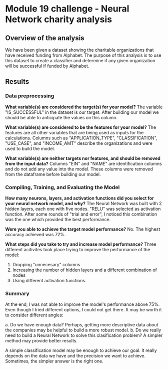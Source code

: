 # Module 19 challenge - Neural Network charity analysis

## Overview of the analysis
We have been given a dataset showing the charitable organizations that have received funding from Alphabet. The purpose of this analysis is to use this dataset to create a classifier and determine if any given organization will be successful if funded by Alphabet.

## Results

### Data preprocessing
**What variable(s) are considered the target(s) for your model?**
The variable "IS_SUCCESSFUL" in the dataset is our target. After building our model we should be able to anticipate the values on this column.

**What variable(s) are considered to be the features for your model?**
The features are all other variables that are being used as inputs for the calculations. Columns such as "APPLICATION_TYPE", "CLASSIFICATION", "USE_CASE", and "INCOME_AMT" describe the organizations and were used to build the model.

**What variable(s) are neither targets nor features, and should be removed from the input data?**
Columns "EIN" and "NAME" are identification columns and do not add any value into the model. These columns were removed from the dataframe before building our model.

### Compiling, Training, and Evaluating the Model
**How many neurons, layers, and activation functions did you select for your neural network model, and why?**
The Neural Network was built with 2 hidden layers, each one with five nodes. "RELU" was selected as activation function. After some rounds of "trial and error", I noticed this combination was the one which provided the best performance.

**Were you able to achieve the target model performance?**
No. The highest accuracy achieved was 72%. 

**What steps did you take to try and increase model performance?**
Three different acitivites took place trying to improve the performance of the model:
1. Dropping "unnecesary" columns
2. Increasing the number of hidden layers and a different combination of nodes
3. Using different activation functions. 

### Summary
At the end, I was not able to improve the model's performance above 75%. Even though I tried different options, I could not get there. It may be worth it to consider different angles:

a. Do we have enough data? Perhaps, getting more descriptive data about the companies may be helpful to build a more robust model. 
b. Do we really need to build a Neural Network to solve this clasification problem? A simpler method may provide better results.

A simple classification model may be enough to achieve our goal. It really depends on the data we have and the precision we want to achieve. Sometimes, the simpler answer is the right one.